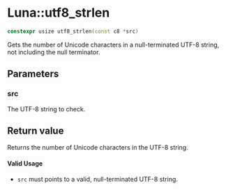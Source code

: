 # Luna::utf8_strlen

```c++
constexpr usize utf8_strlen(const c8 *src)
```

Gets the number of Unicode characters in a null-terminated UTF-8 string, not including the null terminator. 



## Parameters
### src
The UTF-8 string to check. 

## Return value
Returns the number of Unicode characters in the UTF-8 string. 

#### Valid Usage
* `src` must points to a valid, null-terminated UTF-8 string. 

